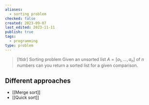 ```yaml
---
aliases:
  - sorting problem
checked: false
created: 2023-09-07
last_edited: 2023-11-11
publish: true
tags:
  - programming
type: problem
---
```

>[!tldr] Sorting problem
>Given an unsorted list $A = [a_1, \ldots, a_n]$ of $n$ numbers can you return a sorted list for a given comparison.

## Different approaches

- [[Merge sort]]
- [[Quick sort]]
